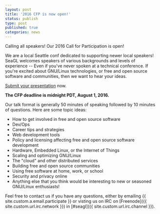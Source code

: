 ```yaml
---
layout: post
title: '2016 CFP is now open!'
status: publish
type: post
published: true
categories: news
---
```


Calling all speakers! Our 2016 Call for Participation is open!

We are a local Seattle conf dedicated to supporting newer local speakers! SeaGL welcomes speakers of various backgrounds and levels of experience -- Even
if you've never spoken at a technical conference. If you're excited about GNU/Linux technologies, or free and open source software and communities, then we want to hear your 
ideas.

[Submit your
presentation](https://osem.seagl.org/conference/seagl2016/program/proposal/new)
now.

**The CFP deadline is midnight PDT, August 1, 2016.** 

Our talk format is generally 50 minutes of speaking followed by 10 minutes of
questions. Here are some topic ideas:

* How to get involved in free and open source software
* Dev/Ops
* Career tips and strategies
* Web development tools 
* Policy and licensing affecting free and open source software development
* Hardware, Embedded Linux, or the Internet of Things
* Scaling and optimizing GNU/Linux 
* The "cloud" and other distributed services
* Building free and open source communities
* Using free software at home, work, or school
* Security and privacy online 
* Anything else that you think would be interesting to new or seasoned GNU/Linux enthusiasts!

Feel free to contact us if you have any questions, either by
emailing {{ site.custom.a.email.participate }}
or visting us on IRC on
[Freenode]({{ site.custom.url.irc.network }}) in
[#seagl]({{ site.custom.url.irc.channel }}). 
